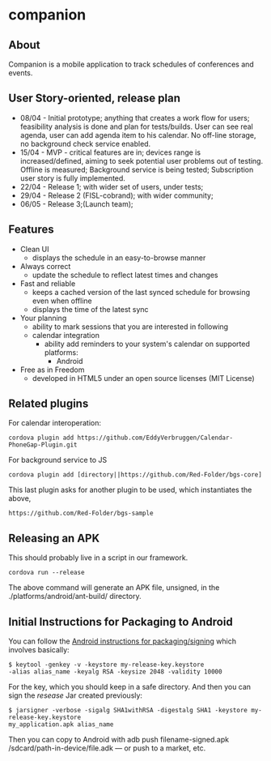 companion
=========

## About

Companion is a mobile application to track schedules of conferences and events.


## User Story-oriented, release plan

* 08/04 - Initial prototype; anything that creates a work flow for users; feasibility analysis is done and plan for tests/builds. User can see real agenda, user can add agenda item to his calendar. No off-line storage, no background check service enabled.  
* 15/04 - MVP - critical features are in; devices range is increased/defined, aiming to seek potential user problems out of testing. Offline is measured; Background service is being tested; Subscription user story is fully implemented. 
* 22/04 - Release 1; with wider set of users, under tests; 
* 29/04 - Release 2 (FISL-cobrand); with wider community; 
* 06/05 - Release 3;(Launch team); 

## Features

* Clean UI
  * displays the schedule in an easy-to-browse manner
* Always correct
  * update the schedule to reflect latest times and changes
* Fast and reliable
  * keeps a cached version of the last synced schedule for browsing even when offline
  * displays the time of the latest sync
* Your planning
  * ability to mark sessions that you are interested in following
  * calendar integration
    * ability add reminders to your system's calendar on supported platforms:
      * Android
* Free as in Freedom
  * developed in HTML5 under an open source licenses (MIT License)

## Related plugins

For calendar interoperation:

    cordova plugin add https://github.com/EddyVerbruggen/Calendar-PhoneGap-Plugin.git

For background service to JS

    cordova plugin add [directory||https://github.com/Red-Folder/bgs-core]

This last plugin asks for another plugin to be used, which instantiates the above,

    https://github.com/Red-Folder/bgs-sample

## Releasing an APK

This should probably live in a script in our framework.

    cordova run --release

The above command will generate an APK file, unsigned, in the ./platforms/android/ant-build/ directory.

## Initial Instructions for Packaging to Android

You can follow the [Android instructions for packaging/signing](http://developer.android.com/tools/publishing/app-signing.html) which involves basically:

    $ keytool -genkey -v -keystore my-release-key.keystore
    -alias alias_name -keyalg RSA -keysize 2048 -validity 10000

For the key, which you should keep in a safe directory. And then you can sign the *resease* Jar created previously:

    $ jarsigner -verbose -sigalg SHA1withRSA -digestalg SHA1 -keystore my-release-key.keystore
    my_application.apk alias_name

Then you can copy to Android with adb push filename-signed.apk /sdcard/path-in-device/file.adk — or push to a market, etc.
